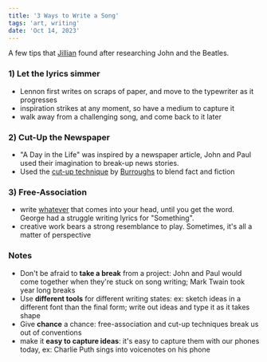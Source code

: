 ```yaml
---
title: '3 Ways to Write a Song'
tags: 'art, writing'
date: 'Oct 14, 2023'
---
```


A few tips that [Jillian](https://jillianhess.substack.com/p/the-beatles-notes-3-ways-to-write) found after researching John and the Beatles.

### 1) Let the lyrics simmer

- Lennon first writes on scraps of paper, and move to the typewriter as it progresses
- inspiration strikes at any moment, so have a medium to capture it
- walk away from a challenging song, and come back to it later

### 2) Cut-Up the Newspaper

- "A Day in the Life" was inspired by a newspaper article, John and Paul used their imagination to break-up news stories.
- Used the [cut-up technique](https://austinkleon.com/2018/09/18/the-surprisingly-long-history-of-the-cut-up-technique/) by [Burroughs](https://en.wikipedia.org/wiki/William_S._Burroughs) to blend fact and fiction

### 3) Free-Association

- write [whatever](https://www.betterhelp.com/advice/psychologists/free-association-what-is-it-and-how-does-it-work/) that comes into your head, until you get the word. George had a struggle writing lyrics for "Something".
- creative work bears a strong resemblance to play. Sometimes, it's all a matter of perspective

### Notes

- Don't be afraid to **take a break** from a project: John and Paul would come together when they're stuck on song writing; Mark Twain took year long breaks
- Use **different tools** for different writing states: ex: sketch ideas in a different font than the final form; write out ideas and type it as it takes shape
- Give **chance** a chance: free-association and cut-up techniques break us out of conventions
- make it **easy to capture ideas**: it's easy to capture them with our phones today, ex: Charlie Puth sings into voicenotes on his phone
